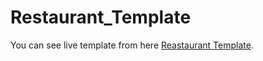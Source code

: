 # Restaurant_Template

 You can see live template from here [Reastaurant Template](https://houxxam.github.io/Restaurant_Template/).
